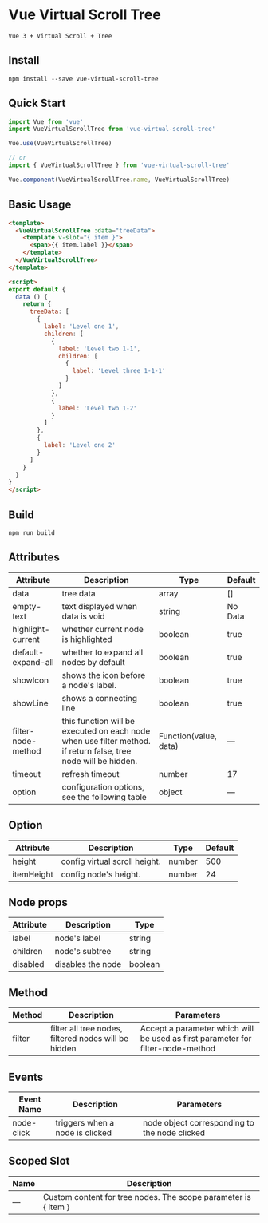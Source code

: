 # Vue Virtual Scroll Tree

```Vue 3 + Virtual Scroll + Tree```

## Install

```shell
npm install --save vue-virtual-scroll-tree
```

## Quick Start

``` javascript
import Vue from 'vue'
import VueVirtualScrollTree from 'vue-virtual-scroll-tree'

Vue.use(VueVirtualScrollTree)

// or
import { VueVirtualScrollTree } from 'vue-virtual-scroll-tree'

Vue.component(VueVirtualScrollTree.name, VueVirtualScrollTree)
```

## Basic Usage

```html
<template>
  <VueVirtualScrollTree :data="treeData">
    <template v-slot="{ item }">
      <span>{{ item.label }}</span>
    </template>
  </VueVirtualScrollTree>
</template>

<script>
export default {
  data () {
    return {
      treeData: [
        {
          label: 'Level one 1',
          children: [
            {
              label: 'Level two 1-1',
              children: [
                {
                  label: 'Level three 1-1-1'
                }
              ]
            },
            {
              label: 'Level two 1-2'
            }
          ]
        },
        {
          label: 'Level one 2'
        }
      ]
    }
  }
}
</script>
```

## Build

```shell
npm run build
```

## Attributes

| Attribute          | Description                                                                                                    | Type                  | Default |
| ------------------ | -------------------------------------------------------------------------------------------------------------- | --------------------- | ------- |
| data               | tree data                                                                                                      | array                 | []      |
| empty-text         | text displayed when data is void                                                                               | string                | No Data |
| highlight-current  | whether current node is highlighted                                                                            | boolean               | true    |
| default-expand-all | whether to expand all nodes by default                                                                         | boolean               | true    |
| showIcon           | shows the icon before a node's label.                                                                          | boolean               | true    |
| showLine           | shows a connecting line                                                                                        | boolean               | true    |
| filter-node-method | this function will be executed on each node when use filter method. if return false, tree node will be hidden. | Function(value, data) | —       |
| timeout            | refresh timeout                                                                                                | number                | 17      |
| option             | configuration options, see the following table                                                                 | object                | —       |

## Option

| Attribute  | Description                   | Type   | Default |
| ---------- | ----------------------------- | ------ | ------- |
| height     | config virtual scroll height. | number | 500     |
| itemHeight | config node's height.         | number | 24      |

## Node props

| Attribute | Description       | Type    |
| --------- | ----------------- | ------- |
| label     | node's label      | string  |
| children  | node's subtree    | string  |
| disabled  | disables the node | boolean |

## Method

| Method | Description                                          | Parameters                                                                      |
| ------ | ---------------------------------------------------- | ------------------------------------------------------------------------------- |
| filter | filter all tree nodes, filtered nodes will be hidden | Accept a parameter which will be used as first parameter for filter-node-method |

## Events

| Event Name | Description                     | Parameters                                    |
| ---------- | ------------------------------- | --------------------------------------------- |
| node-click | triggers when a node is clicked | node object corresponding to the node clicked |

## Scoped Slot

| Name | Description                                                    |
| ---- | -------------------------------------------------------------- |
| —    | Custom content for tree nodes. The scope parameter is { item } |
